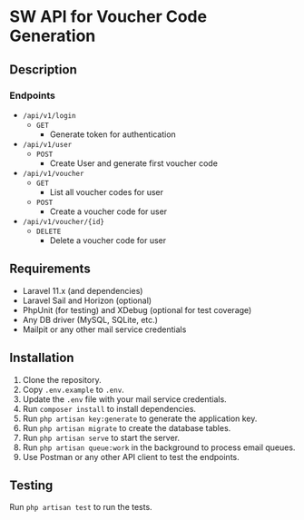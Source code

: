 # SW API for Voucher Code Generation

## Description

### Endpoints
   - `/api/v1/login`
     - `GET`
       - Generate token for authentication
   - `/api/v1/user`
     - `POST`
       - Create User and generate first voucher code
   - `/api/v1/voucher`
     - `GET`
       - List all voucher codes for user
     - `POST`
       - Create a voucher code for user
   - `/api/v1/voucher/{id}`
     - `DELETE`
       - Delete a voucher code for user

## Requirements

- Laravel 11.x (and dependencies)
- Laravel Sail and Horizon (optional)
- PhpUnit (for testing) and XDebug (optional for test coverage)
- Any DB driver (MySQL, SQLite, etc.)
- Mailpit or any other mail service credentials

## Installation

1. Clone the repository.
2. Copy `.env.example` to `.env`.
3. Update the `.env` file with your mail service credentials.
4. Run `composer install` to install dependencies.
5. Run `php artisan key:generate` to generate the application key.
6. Run `php artisan migrate` to create the database tables.
7. Run `php artisan serve` to start the server.
8. Run `php artisan queue:work` in the background to process email queues.
8. Use Postman or any other API client to test the endpoints.

## Testing

Run `php artisan test` to run the tests.
